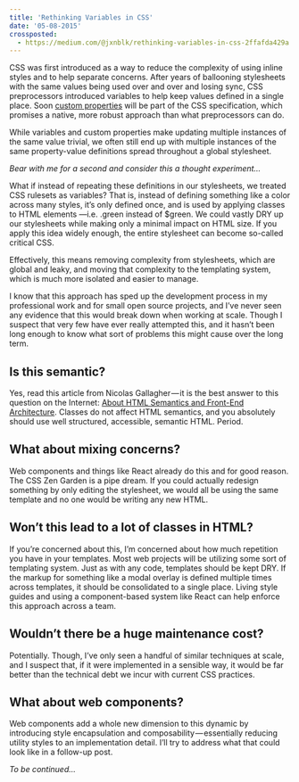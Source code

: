```yaml
---
title: 'Rethinking Variables in CSS'
date: '05-08-2015'
crossposted:
  - https://medium.com/@jxnblk/rethinking-variables-in-css-2ffafda429a
---
```


CSS was first introduced as a way to reduce the complexity of using inline styles and to help separate concerns. After years of ballooning stylesheets with the same values being used over and over and losing sync, CSS preprocessors introduced variables to help keep values defined in a single place. Soon [custom properties](http://dev.w3.org/csswg/css-variables/) will be part of the CSS specification, which promises a native, more robust approach than what preprocessors can do.

While variables and custom properties make updating multiple instances of the same value trivial, we often still end up with multiple instances of the same property-value definitions spread throughout a global stylesheet.

_Bear with me for a second and consider this a thought experiment…_

What if instead of repeating these definitions in our stylesheets, we treated CSS rulesets as variables? That is, instead of defining something like a color across many styles, it’s only defined once, and is used by applying classes to HTML elements —i.e. .green instead of $green. We could vastly DRY up our stylesheets while making only a minimal impact on HTML size. If you apply this idea widely enough, the entire stylesheet can become so-called critical CSS.

Effectively, this means removing complexity from stylesheets, which are global and leaky, and moving that complexity to the templating system, which is much more isolated and easier to manage.

I know that this approach has sped up the development process in my professional work and for small open source projects, and I’ve never seen any evidence that this would break down when working at scale. Though I suspect that very few have ever really attempted this, and it hasn’t been long enough to know what sort of problems this might cause over the long term.

## Is this semantic?

Yes, read this article from Nicolas Gallagher — it is the best answer to this question on the Internet: [About HTML Semantics and Front-End Architecture](http://nicolasgallagher.com/about-html-semantics-front-end-architecture/). Classes do not affect HTML semantics, and you absolutely should use well structured, accessible, semantic HTML. Period.

## What about mixing concerns?

Web components and things like React already do this and for good reason. The CSS Zen Garden is a pipe dream. If you could actually redesign something by only editing the stylesheet, we would all be using the same template and no one would be writing any new HTML.

## Won’t this lead to a lot of classes in HTML?

If you’re concerned about this, I’m concerned about how much repetition you have in your templates. Most web projects will be utilizing some sort of templating system. Just as with any code, templates should be kept DRY. If the markup for something like a modal overlay is defined multiple times across templates, it should be consolidated to a single place. Living style guides and using a component-based system like React can help enforce this approach across a team.

## Wouldn’t there be a huge maintenance cost?

Potentially. Though, I’ve only seen a handful of similar techniques at scale, and I suspect that, if it were implemented in a sensible way, it would be far better than the technical debt we incur with current CSS practices.

## What about web components?

Web components add a whole new dimension to this dynamic by introducing style encapsulation and composability — essentially reducing utility styles to an implementation detail. I’ll try to address what that could look like in a follow-up post.

_To be continued…_

